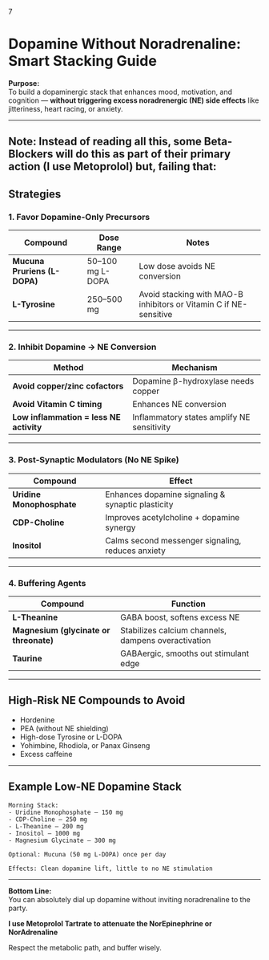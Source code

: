 7
# Dopamine Without Noradrenaline: Smart Stacking Guide

**Purpose:**  
To build a dopaminergic stack that enhances mood, motivation, and cognition — **without triggering excess noradrenergic (NE) side effects** like jitteriness, heart racing, or anxiety.

---
Note: Instead of reading all this, some Beta-Blockers will do this as part of their primary action (I use Metoprolol) but, failing that:
---

## Strategies

### 1. Favor Dopamine-Only Precursors

| Compound | Dose Range | Notes |
|----------|------------|-------|
| **Mucuna Pruriens (L-DOPA)** | 50–100 mg L-DOPA | Low dose avoids NE conversion |
| **L-Tyrosine** | 250–500 mg | Avoid stacking with MAO-B inhibitors or Vitamin C if NE-sensitive |

---

### 2. Inhibit Dopamine → NE Conversion

| Method | Mechanism |
|--------|-----------|
| **Avoid copper/zinc cofactors** | Dopamine β-hydroxylase needs copper |
| **Avoid Vitamin C timing** | Enhances NE conversion |
| **Low inflammation = less NE activity** | Inflammatory states amplify NE sensitivity |

---

### 3. Post-Synaptic Modulators (No NE Spike)

| Compound | Effect |
|----------|--------|
| **Uridine Monophosphate** | Enhances dopamine signaling & synaptic plasticity |
| **CDP-Choline** | Improves acetylcholine + dopamine synergy |
| **Inositol** | Calms second messenger signaling, reduces anxiety |

---

### 4. Buffering Agents

| Compound | Function |
|----------|----------|
| **L-Theanine** | GABA boost, softens excess NE |
| **Magnesium (glycinate or threonate)** | Stabilizes calcium channels, dampens overactivation |
| **Taurine** | GABAergic, smooths out stimulant edge |

---

## High-Risk NE Compounds to Avoid

- Hordenine  
- PEA (without NE shielding)  
- High-dose Tyrosine or L-DOPA  
- Yohimbine, Rhodiola, or Panax Ginseng  
- Excess caffeine  

---

## Example Low-NE Dopamine Stack

```text
Morning Stack:
- Uridine Monophosphate – 150 mg
- CDP-Choline – 250 mg
- L-Theanine – 200 mg
- Inositol – 1000 mg
- Magnesium Glycinate – 300 mg

Optional: Mucuna (50 mg L-DOPA) once per day

Effects: Clean dopamine lift, little to no NE stimulation
```

---

**Bottom Line:**  
You can absolutely dial up dopamine without inviting noradrenaline to the party.

**I use Metoprolol Tartrate to attenuate the NorEpinephrine or NorAdrenaline**

Respect the metabolic path, and buffer wisely.
